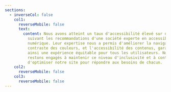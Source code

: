 ```yaml
---
sections:
  - inverseCol: false
    col1:
      reverseMobile: false
      text:
        content: Nous avons atteint un taux d'accessibilité élevé sur notre site web en
          suivant les recommandations d'une société experte en accessibilité
          numérique. Leur expertise nous a permis d'améliorer la navigation, le
          contraste des couleurs, et l'accessibilité des contenus, garantissant
          ainsi une expérience équitable pour tous les utilisateurs. Nous
          restons engagés à maintenir ce niveau d'inclusivité et à continuer
          d'optimiser notre site pour répondre aux besoins de chacun.
    col2:
      reverseMobile: false
    col3:
      reverseMobile: false
---
```

